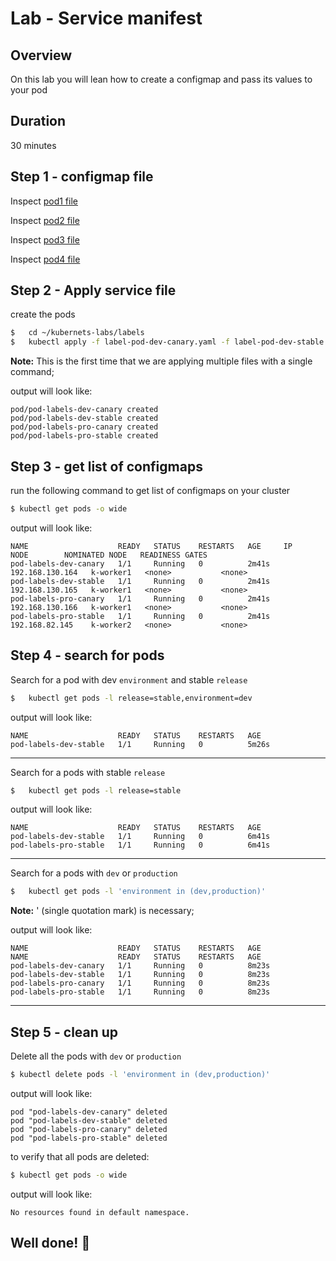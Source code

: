 <link rel='stylesheet' href='../assets/css/main.css'/>

# Lab - Service manifest

## Overview

On this lab you will lean how to create a configmap and pass its values to your pod

## Duration

30 minutes

## Step 1 - configmap file

Inspect  [pod1 file](label-pod-dev-canary.yaml)

Inspect  [pod2 file](label-pod-dev-stable.yaml)

Inspect  [pod3 file](label-pod-pro-canary.yaml)

Inspect  [pod4 file](label-pod-pro-stable.yaml)

## Step 2 - Apply service file

create the pods

```bash
$   cd ~/kubernets-labs/labels
$   kubectl apply -f label-pod-dev-canary.yaml -f label-pod-dev-stable.yaml  -f label-pod-pro-canary.yaml  -f label-pod-pro-stable.yaml
```

**Note:** This is the first time that we are applying multiple files with a single command;

output will look like:

```console
pod/pod-labels-dev-canary created
pod/pod-labels-dev-stable created
pod/pod-labels-pro-canary created
pod/pod-labels-pro-stable created
```

## Step 3 - get list of configmaps

run the following command to get list of configmaps on your cluster

```bash
$ kubectl get pods -o wide
```

output will look like:

```console
NAME                    READY   STATUS    RESTARTS   AGE     IP                NODE        NOMINATED NODE   READINESS GATES
pod-labels-dev-canary   1/1     Running   0          2m41s   192.168.130.164   k-worker1   <none>           <none>
pod-labels-dev-stable   1/1     Running   0          2m41s   192.168.130.165   k-worker1   <none>           <none>
pod-labels-pro-canary   1/1     Running   0          2m41s   192.168.130.166   k-worker1   <none>           <none>
pod-labels-pro-stable   1/1     Running   0          2m41s   192.168.82.145    k-worker2   <none>           <none>
```

## Step 4 - search for pods

Search for a pod with dev `environment` and stable `release`

```bash
$   kubectl get pods -l release=stable,environment=dev
```

output will look like:

```console
NAME                    READY   STATUS    RESTARTS   AGE
pod-labels-dev-stable   1/1     Running   0          5m26s
```

---

Search for a pods with stable `release`

```bash
$   kubectl get pods -l release=stable
```

output will look like:

```console
NAME                    READY   STATUS    RESTARTS   AGE
pod-labels-dev-stable   1/1     Running   0          6m41s
pod-labels-pro-stable   1/1     Running   0          6m41s
```

---

Search for a pods with `dev` or `production`

```bash
$   kubectl get pods -l 'environment in (dev,production)'
```

**Note:**  ' (single quotation mark) is necessary;

output will look like:

```console
NAME                    READY   STATUS    RESTARTS   AGE
NAME                    READY   STATUS    RESTARTS   AGE
pod-labels-dev-canary   1/1     Running   0          8m23s
pod-labels-dev-stable   1/1     Running   0          8m23s
pod-labels-pro-canary   1/1     Running   0          8m23s
pod-labels-pro-stable   1/1     Running   0          8m23s
```

---

## Step 5 - clean up

Delete all the pods with `dev` or `production`

```bash
$ kubectl delete pods -l 'environment in (dev,production)'
```

output will look like:

```console
pod "pod-labels-dev-canary" deleted
pod "pod-labels-dev-stable" deleted
pod "pod-labels-pro-canary" deleted
pod "pod-labels-pro-stable" deleted
```

to verify that all pods are deleted:

```bash
$ kubectl get pods -o wide
```

output will look like:

```console
No resources found in default namespace.
```

## Well done! 👏